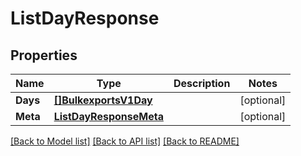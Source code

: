 # ListDayResponse

## Properties

Name | Type | Description | Notes
------------ | ------------- | ------------- | -------------
**Days** | [**[]BulkexportsV1Day**](BulkexportsV1Day.md) |  |[optional] 
**Meta** | [**ListDayResponseMeta**](ListDayResponseMeta.md) |  |[optional] 

[[Back to Model list]](../README.md#documentation-for-models) [[Back to API list]](../README.md#documentation-for-api-endpoints) [[Back to README]](../README.md)


